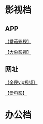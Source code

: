# 影视档

## APP

[【番茄影视】](https://mp.weixin.qq.com/s?__biz=Mzg3MjY3MTg5MQ==&mid=2247483656&idx=1&sn=d499a3208954968c86efa184467efb13&chksm=ceeafef4f99d77e2fcc38a79da0ac09342ce9425a49865584d81a20413efb83c29dca61045c4&token=483439623&lang=zh_CN#rd)

[【大象影视】](https://mp.weixin.qq.com/s?__biz=Mzg3MjY3MTg5MQ==&mid=2247483800&idx=1&sn=abb3a2a34e746476a845fb93ade1b3d1&chksm=ceeafe64f99d7772770715c484cd011f178cfacc233b1d5eef616d2b26f8cc4cf8115444fa5b&token=483439623&lang=zh_CN#rd)

## 网址

[【全民vip视频】](https://mp.weixin.qq.com/s?__biz=Mzg3MjY3MTg5MQ==&mid=2247483662&idx=1&sn=4ab661d894d13ff09510192253ceab13&chksm=ceeafef2f99d77e425d2c18969bae28da81123bc7aef8791b526c051b46c6cfccfce4751bb57&token=483439623&lang=zh_CN#rd)

[【爱电影】](https://mp.weixin.qq.com/s?__biz=Mzg3MjY3MTg5MQ==&mid=2247483687&idx=1&sn=8c2ebf2cadc190dbe8562529330ea377&chksm=ceeafedbf99d77cd803f8bdb82109431ed199333a80e900de602026dfe70a266f605141ed492&token=483439623&lang=zh_CN#rd)

# 办公档

